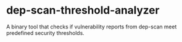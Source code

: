 # dep-scan-threshold-analyzer
A binary tool that checks if vulnerability reports from dep-scan meet predefined security thresholds.
